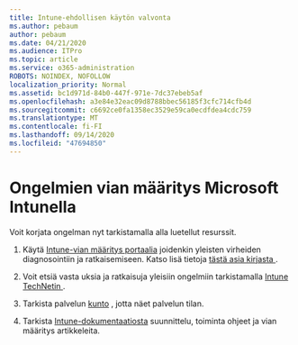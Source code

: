 ```yaml
---
title: Intune-ehdollisen käytön valvonta
ms.author: pebaum
author: pebaum
ms.date: 04/21/2020
ms.audience: ITPro
ms.topic: article
ms.service: o365-administration
ROBOTS: NOINDEX, NOFOLLOW
localization_priority: Normal
ms.assetid: bc1d971d-84b0-447f-971e-7dc37ebeb5af
ms.openlocfilehash: a3e84e32eac09d8788bbec56185f3cfc714cfb4d
ms.sourcegitcommit: c6692ce0fa1358ec3529e59ca0ecdfdea4cdc759
ms.translationtype: MT
ms.contentlocale: fi-FI
ms.lasthandoff: 09/14/2020
ms.locfileid: "47694850"
---
```

# <a name="troubleshoot-issues-with-microsoft-intune"></a>Ongelmien vian määritys Microsoft Intunella

Voit korjata ongelman nyt tarkistamalla alla luetellut resurssit.
  
1. Käytä [Intune-vian määritys portaalia](https://devicemanagement.microsoft.com/#blade/Microsoft_Intune_DeviceSettings/TroubleshootBlade) joidenkin yleisten virheiden diagnosointiin ja ratkaisemiseen. Katso lisä tietoja [tästä asia kirjasta ](https://docs.microsoft.com/intune/help-desk-operators).
    
2. Voit etsiä vasta uksia ja ratkaisuja yleisiin ongelmiin tarkistamalla [Intune TechNetin ](https://social.technet.microsoft.com/forums/home?forum=microsoftintuneprod).
    
3. Tarkista palvelun [kunto](https://portal.office.com/AdminPortal/Home#/servicehealth) , jotta näet palvelun tilan. 
    
4. Tarkista [Intune-dokumentaatiosta](https://docs.microsoft.com/intune/) suunnittelu, toiminta ohjeet ja vian määritys artikkeleita. 
    


